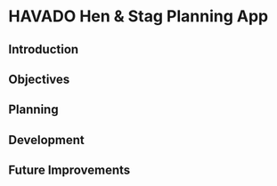 # HAVADO Hen & Stag Planning App

## Introduction
## Objectives
## Planning
## Development
## Future Improvements
